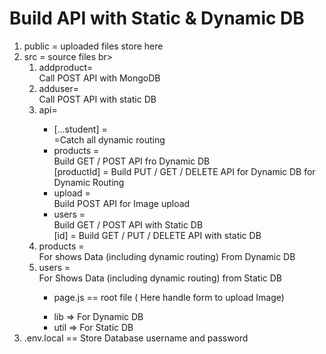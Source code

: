# Build API with Static & Dynamic DB

<ol>
  <li>public = uploaded files store here</li>
  <li>src = source files br>

<ol>

<li>addproduct= </li> Call POST API with MongoDB
<li>adduser=</li> Call POST API with static DB

<li>api=</li>
<ul>
<li>[...student] = </li> =Catch all dynamic routing
<li>products = </li> Build GET /  POST API fro Dynamic DB <br> [productId] = 
Build PUT / GET / DELETE API for Dynamic DB for Dynamic Routing
<li>upload = </li> Build POST API for Image upload
<li>users = </li> Build GET / POST API with Static DB
<br>[id] = 
Build GET / PUT / DELETE API with static DB
</ul>
<li>products =</li> For shows Data (including dynamic routing) From Dynamic DB
<li>users =</li> For Shows Data (including dynamic routing) from Static DB

<ul>
<li>
page.js  == root file ( Here handle form to upload Image)
</li>
</ul>
<ul>
<li>lib => For Dynamic DB</li>
<li>util => For Static DB</li>
</ul>
  </ol>
  
  </li>

<li>
.env.local == Store Database username and password
</li>
</ol>
